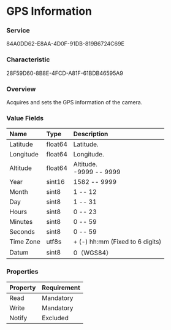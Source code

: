 # GPS Information

### Service

84A0DD62-E8AA-4D0F-91DB-819B6724C69E

### Characteristic

28F59D60-8B8E-4FCD-A81F-61BDB46595A9

### Overview

Acquires and sets the GPS information of the camera.

### Value Fields

| Name | Type | Description |
|:--|:--|:--|
| Latitude | float64 | Latitude. |
| Longitude | float64 | Longitude. |
| Altitude | float64 | Altitude.<br>-9999 -- 9999 |
| Year | sint16 | 1582 -- 9999 |
| Month | sint8 | 1 -- 12 |
| Day | sint8 | 1 -- 31 |
| Hours | sint8 | 0 -- 23 |
| Minutes | sint8 | 0 -- 59 |
| Seconds | sint8 | 0 -- 59 |
| Time Zone | utf8s | + (-) hh:mm (Fixed to 6 digits) |
| Datum | sint8 | 0（WGS84） |

### Properties

| Property | Requirement |
|:--|:--|
| Read | Mandatory |
| Write | Mandatory |
| Notify | Excluded |

